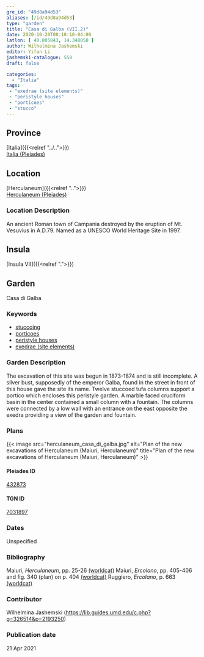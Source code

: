 ```yaml
---
gre_id: "49d8a94d53"
aliases: [/id/49d8a94d53]
type: "garden"
title: "Casa di Galba (VII.2)"
date: 2020-10-20T00:10:10-04:00
latlon: [ 40.805843, 14.348058 ]
author: Wilhelmina Jashemski
editor: Yifan Li
jashemski-catalogue: 558
draft: false

categories:
  - "Italia"
tags:
 - "exedrae (site elements)"
 - "peristyle houses"
 - "porticoes"
 - "stucco"
---
```


## Province

[Italia]({{<relref "../..">}}) \
[Italia (Pleiades)](https://pleiades.stoa.org/places/1052)

 <!--### Province Description-->

<!-- DESCRIPTION -->

## Location

[Herculaneum]({{<relref "..">}}) \
[Herculaneum (Pleiades)](https://pleiades.stoa.org/places/432873)

### Location Description
An ancient Roman town of Campania destroyed by the eruption of Mt. Vesuvius in A.D.79. Named as a UNESCO World Heritage Site in 1997.

## Insula
[Insula VII]({{<relref ".">}})

## Garden
Casa di Galba


### Keywords

- [stuccoing](http://vocab.getty.edu/page/aat/300053875)
- [porticoes](http://vocab.getty.edu/page/aat/300004145)
- [peristyle houses](http://vocab.getty.edu/page/aat/300005452)
- [exedrae (site elements)](http://vocab.getty.edu/page/aat/300081589)

### Garden Description
The excavation of this site was begun in 1873-1874 and is still incomplete. A silver bust, supposedly of the emperor Galba, found in the street in front of this house gave the site its name. Twelve stuccoed tufa columns support a portico which encloses this peristyle garden. A marble faced cruciform basin in the center contained a small column with a fountain. The columns were connected by a low wall with an entrance on the east opposite the exedra providing a view of the garden and fountain.


### Plans
{{< image src="herculaneum_casa_di_galba.jpg" alt="Plan of the new excavations of Herculaneum (Maiuri, Herculaneum)" title="Plan of the new excavations of Herculaneum (Maiuri, Herculaneum)" >}}

#### Pleiades ID
[432873](https://pleiades.stoa.org/places/432873)

#### TGN ID
[7031897](http://vocab.getty.edu/page/tgn/7031897)

### Dates
Unspecified

### Bibliography
Maiuri, *Herculaneum*, pp. 25-26 [(worldcat)](http://www.worldcat.org/oclc/1107784297)
Maiuri, *Ercolano*, pp. 405-406 and fig. 340 (plan) on p. 404 [(worldcat)](http://www.worldcat.org/oclc/490581395)
Ruggiero, *Ercolano*, p. 663 [(worldcat)](http://www.worldcat.org/oclc/469320995)

### Contributor
Wilhelmina Jashemski (https://lib.guides.umd.edu/c.php?g=326514&p=2193250)

### Publication date

21 Apr 2021
